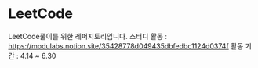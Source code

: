 # LeetCode
LeetCode풀이를 위한 레퍼지토리입니다.
스터디 활동 : https://modulabs.notion.site/35428778d049435dbfedbc1124d0374f
활동 기간 : 4.14 ~ 6.30
